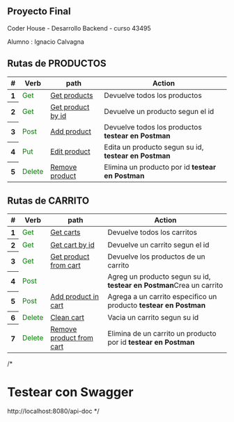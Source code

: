 


## Proyecto Final 
Coder House - Desarrollo Backend - curso 43495

Alumno : Ignacio Calvagna 
    



## Rutas de PRODUCTOS 
<table class="table">
  <thead>
    <tr>
      <th scope="col">#</th>
      <th scope="col">Verb</th>
      <th scope="col">path</th>
      <th scope="col">Action</th>
    </tr>
  </thead>
  <tbody>
    <tr>
      <th scope="row">1</th>
      <td style="color:green">Get</td>
      <td><a href="http://localhost:8080/api/products" target="_blank"/>Get products</td>
      <td>Devuelve todos los productos</td>
    </tr>
    <tr>
      <th scope="row">2</th>
      <td style="color:green">Get</td>
      <td><a href="http://localhost:8080/api/products/3" target="_blank"/>Get product by id</td>
      <td>Devuelve un producto segun el id</td>
    </tr>
    <tr>
      <th scope="row">3</th>
      <td style="color:green">Post</td>
      <td><a href="http://localhost:8080/api/products" target="_blank"/>Add product</td>
      <td>Devuelve todos los productos <strong>testear en Postman</strong> </td>
    </tr>
    <tr>
      <th scope="row">4</th>
      <td style="color:green">Put</td>
      <td><a href="http://localhost:8080/api/products/3" target="_blank"/>Edit product</td>
      <td>Edita un producto segun su id, <strong>testear en Postman</strong> </td>
    </tr>
    <tr>
      <th scope="row">5</th>
      <td style="color:green">Delete</td>
      <td><a href="http://localhost:8080/api/products/:id" target="_blank"/>Remove product</td>
      <td>Elimina un producto por id <strong>testear en Postman</strong>  </td>
     </tr>
  </tbody>
</table>

## Rutas de CARRITO 
<table class="table">
  <thead>
    <tr>
      <th scope="col">#</th>
      <th scope="col">Verb</th>
      <th scope="col">path</th>
      <th scope="col">Action</th>
    </tr>
  </thead>
  <tbody>
    <tr>
      <th scope="row">1</th>
      <td style="color:green">Get</td>
      <td><a href="http://localhost:8080/api/carts/" target="_blank"/>Get carts</td>
      <td>Devuelve todos los carritos</td>
    </tr>
    <tr>
      <th scope="row">2</th>
      <td style="color:green">Get</td>
      <td><a href="http://localhost:8080/api/carts/1" target="_blank"/>Get cart by id</td>
      <td>Devuelve un carrito segun el id</td>
    </tr>
    <tr>
      <th scope="row">3</th>
      <td style="color:green">Get</td>
      <td><a href="http://localhost:8080/api/carts/1/products" target="_blank"/>Get product from cart</td>
      <td>Devuelve los productos de un carrito </td>
    </tr>
    <tr>
      <th scope="row">4</th>
      <td style="color:green">Post</td>
      <td><a href="http://localhost:8080/api/carts/" target="_blank"/></td>
      <td>Agreg un producto segun su id, <strong>testear en Postman</strong>Crea un carrito</td>
    </tr>
    <tr>
      <th scope="row">5</th>
      <td style="color:green">Post</td>
      <td><a href="http://localhost:8080/api/carts/1/products" target="_blank"/>Add product in cart</td>
      <td>Agrega a un carrito especifico un producto <strong>testear en Postman</strong>  </td>
     </tr>
      <tr>
      <th scope="row">6</th>
      <td style="color:green">Delete</td>
      <td><a href="http://localhost:8080/api/carts/:id" target="_blank"/>Clean cart</td>
      <td>Vacia un carrito segun su id</td>
     </tr>
       <tr>
      <th scope="row">7</th>
      <td style="color:green">Delete</td>
      <td><a href="http://localhost:8080/api/carts/2/products/1" target="_blank"/>Remove product from cart</td>
      <td>Elimina de un carrito  un producto por id  <strong>testear en Postman</strong>  </td>
     </tr>
  </tbody>
</table>




/*
# Testear con Swagger 
http://localhost:8080/api-doc
*/
